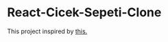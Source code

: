 # React-Cicek-Sepeti-Clone

This project inspired by [this.]([https://github.com/sahinzaybak/react-redux-hooks-ciceksepeti-eCommerce.gite](https://github.com/sahinzaybak/react-redux-hooks-ciceksepeti-eCommerce)https://github.com/sahinzaybak/react-redux-hooks-ciceksepeti-eCommerce)

